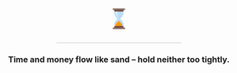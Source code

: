 
  <p align="center">
  <img src="hourglass.gif" width="50" alt="Hourglass">
</p>


<hr style="width:50%; margin:20px auto; border:0; height:1px; background:#ccc">

<h3 align="center">Time and money flow like sand – hold neither too tightly.</h3>
